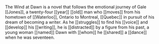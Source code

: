 The Wind at Dawn is a novel that follows the emotional journey of Gale [[Jones]], a twenty-four [[year]] [[old]] man who [[moves]] from his hometown of [[Waterloo]], Ontario to Montreal, [[Quebec]] in pursuit of his dream of becoming a writer. As he [[struggles]] to find his [[voice]] and [[develop]] his [[writing]], he is [[distracted]] by a figure from his past, a young woman [[named]] Dawn with [[whom]] he [[shared]] a [[dance]] when he was seventeen.